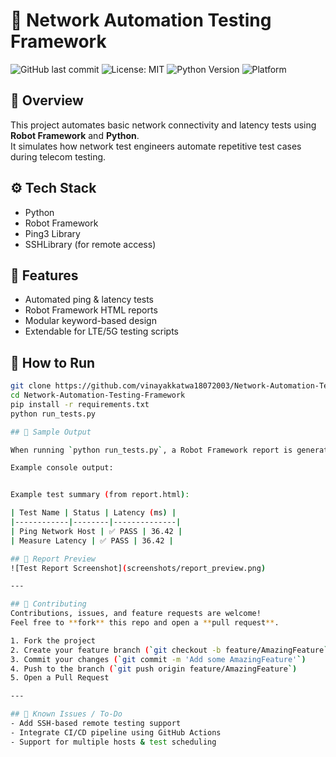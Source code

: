# 🧪 Network Automation Testing Framework

![GitHub last commit](https://img.shields.io/github/last-commit/Vinayak18072003/Network-Automation-Testing-Framework)
![License: MIT](https://img.shields.io/badge/License-MIT-green.svg)
![Python Version](https://img.shields.io/badge/python-3.11-blue)
![Platform](https://img.shields.io/badge/platform-windows%20%7C%20linux-blue)


## 📘 Overview
This project automates basic network connectivity and latency tests using **Robot Framework** and **Python**.  
It simulates how network test engineers automate repetitive test cases during telecom testing.

## ⚙️ Tech Stack
- Python  
- Robot Framework  
- Ping3 Library  
- SSHLibrary (for remote access)

## 🚀 Features
- Automated ping & latency tests  
- Robot Framework HTML reports  
- Modular keyword-based design  
- Extendable for LTE/5G testing scripts  

## 🧩 How to Run
```bash
git clone https://github.com/vinayakkatwa18072003/Network-Automation-Testing-Framework.git
cd Network-Automation-Testing-Framework
pip install -r requirements.txt
python run_tests.py

## 🧪 Sample Output

When running `python run_tests.py`, a Robot Framework report is generated in `/results/`.

Example console output:


Example test summary (from report.html):

| Test Name | Status | Latency (ms) |
|------------|--------|--------------|
| Ping Network Host | ✅ PASS | 36.42 |
| Measure Latency | ✅ PASS | 36.42 |

## 📸 Report Preview
![Test Report Screenshot](screenshots/report_preview.png)

---

## 🤝 Contributing
Contributions, issues, and feature requests are welcome!  
Feel free to **fork** this repo and open a **pull request**.

1. Fork the project
2. Create your feature branch (`git checkout -b feature/AmazingFeature`)
3. Commit your changes (`git commit -m 'Add some AmazingFeature'`)
4. Push to the branch (`git push origin feature/AmazingFeature`)
5. Open a Pull Request

---

## 🐞 Known Issues / To-Do
- Add SSH-based remote testing support  
- Integrate CI/CD pipeline using GitHub Actions  
- Support for multiple hosts & test scheduling

